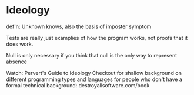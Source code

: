 # Ideology

def'n: Unknown knows, also the basis of imposter symptom

Tests are really just examplies of how the program works, not proofs that it does work.

Null is only necessary if you think that null is the only way to represent absence

Watch: Pervert's Guide to Ideology
Checkout for shallow background on different programming types and languages for people who don't have a formal technical background: destroyallsoftware.com/book